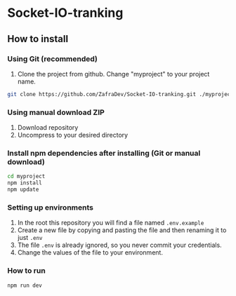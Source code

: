 # Socket-IO-tranking

## How to install

### Using Git (recommended)

1.  Clone the project from github. Change "myproject" to your project name.

```bash
git clone https://github.com/ZafraDev/Socket-IO-tranking.git ./myproject
```

### Using manual download ZIP

1.  Download repository
2.  Uncompress to your desired directory

### Install npm dependencies after installing (Git or manual download)

```bash
cd myproject
npm install
npm update
```

### Setting up environments 

1.  In the root this repository you will find a file named `.env.example`
2.  Create a new file by copying and pasting the file and then renaming it to just `.env`
3.  The file `.env` is already ignored, so you never commit your credentials.
4.  Change the values of the file to your environment.

### How to run

```bash
npm run dev
```